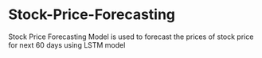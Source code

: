 # Stock-Price-Forecasting
Stock Price Forecasting Model is used to forecast the prices of stock price for next 60 days using LSTM model
